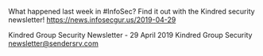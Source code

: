 What happened last week in #InfoSec? Find it out with the Kindred security newsletter!
https://news.infosecgur.us/2019-04-29

Kindred Group Security Newsletter - 29 April 2019
Kindred Group Security
newsletter@sendersrv.com
